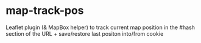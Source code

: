 # map-track-pos
Leaflet plugin (&amp; MapBox helper) to track current map position in the #hash section of the URL + save/restore last positon into/from cookie
